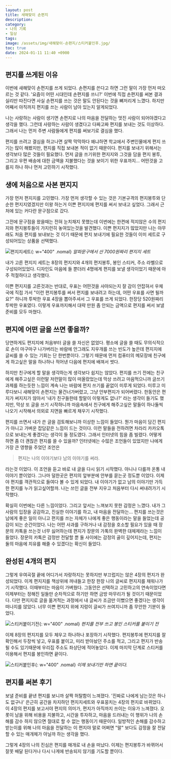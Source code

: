 ```yaml
---
layout: post
title: 새해맞이 손편지
description: 
category:
- 나의 기록
- 일상
tags: 
image: /assets/img/새해맞이-손편지/스티커붙인후.jpg/
toc: true
date: 2024-01-11 11:40 +0900
---
```

## 편지를 쓰게된 이유
이번에 새해맞이 손편지를 쓰게 되었다. 손편지를 쓴다고 하면 그런 말이 가장 먼저 떠오르는 것 같다. '요즘이 어떤 시대인데 손편지를 쓰니?' 이번에 직접 손편지를 써본 결과 실리만 따진다면 사실 손편지를 쓰는 것은 말도 안된다는 것을 뼈저리게 느꼈다. 하지만 어째서 아직까지 편지를 쓰는 사람이 남아 있는지 알게되었다. 

나는 사랑하는 사람이 생기면 손편지로 나의 마음을 전달하는 멋진 사람이 되어야겠다고 생각을 했다. 그런데 사랑하는 사람이 생겼다고 다짜고짜 편지를 보내는 것도 이상하다. 그래서 나는 먼저 주변 사람들에게 편지를 써보기로 결심을 했다. 

편지를 쓰려고 결심을 하고나면 살짝 막막하다 왜냐하면 학교에서 주변인물에게 편지 쓰기는 많이 해봤지만, 편지를 직접 보내본 적이 없기 때문이다. 편지를 보내기 위해서는 생각보다 많은 것들이 필요했다. 먼저 글을 쓰기위한 편지지와 그것을 담을 편지 봉투, 그리고 우편 배송에 대한 금액을 지불했다는 것을 보이기 위한 우표까지... 어떤것을 고를지 하나 하나 먼저 고민하기 시작했다. 

## 생에 처음으로 사본 편지지
가장 먼저 편지지를 고민했다. 가장 먼저 생각할 수 있는 것은 기본규격의 편지봉투와 단순한 편지지였겠지만 이왕 하는거 이쁜 편지지에 편지를 써서 보내고 싶었다. 그래서 근처에 있는 커다란 문구점으로 갔다. 

그전에 문구점을 왔을때는 전혀 눈치채지 못했는데 이번에는 한켠에 적지않은 수의 편지지와 편지봉투들이 가지런히 놓여있는것을 발견했다. 이쁜 편지지가 많았지만 나는 아무래도 처음 편지를 보내보는 것 이기 때문에 편지 보내기에 필요한 것들이 이미 세트로 구성되어있는 상품을 선택했다. 

![편지지세트](/assets/img/새해맞이-손편지/편지지세트.jpg/){: w="400" .nomal}
*알파문구에서 산 7000원짜리 편지지 세트*

내가 고른 편지지 세트는 8장의 편지지와 4개의 편지봉투, 봉인 스티커, 주소 라벨으로 구성되어있었다. 디자인도 마음에 들 뿐더러 4명에게 편지를 보낼 생각이었기 때문에 아주 적절하다고 생각했다. 

이쁜 편지지를 고른것과는 반대로, 우표는 어떤것을 사야되는지 잘 감이 안잡혀서 우체국에 직접 가서 "이런 편지봉투를 써서 편지를 보내려고 하는데, 어떤 우표를 사면 될까요?" 하니까 투박한 우표 4장을 뽑아주셔서 그 우표를 쓰게 되었다. 한장당 520원짜리 투박한 우표였다. 이렇게 우표까지해서 대략 만원 좀 안되는 금액으로 편지를 써서 보낼 준비를 모두 마쳤다. 

## 편지에 어떤 글을 쓰면 좋을까?
당연하게도 편지지에 처음부터 글을 쓸 자신은 없었다. 평소에 글을 쓸 때도 무의식적으로 손이 마구마구 나가버리는 바람에 안그래도 지우개를 쓰는 빈도가 높은데 편지지에 글씨를 쓸 수 있는 기회는 단 한번뿐이다. 그렇기 때문에 먼저 컴퓨터의 메모장에 친구에게 하고싶은 말을 하나하나 적어낸 다음에 편지에 배껴서 썻다. 

하지만 친구에게 할 말을 생각하는게 생각보다 쉽지는 않았다. 편지를 쓰기 전에는 친구에게 해주고싶은 이런말 저런말이 많이 떠올랐었는데 막상 쓰려고 마음먹으니까 글쓰기 과제를 하는듯한 느낌이 계속 나는 바람에 편지 쓰기를 끝없이 미루게 되었다. 미루고 미루다보니 새해맞이 손편지는 물건너가버렸고, 그냥 안부편지가 되어버렸다. 한동안은 편지가 써지지가 않아서 '내가 친구들한테 할말이 이렇게도 없나?' 라는 생각이 들기도 했지만, 막상 또 글을 쓰기 시작하니까 마음속에서 친구에게 해주고싶은 말들이 하나둘씩 나오기 시작해서 의외로 지면을 빠르게 채우기 시작했다. 

편지를 쓰면서 내가 쓴 글을 검토해보니까 이상한 느낌이 들었다. 뭔가 마음이 담긴 편지가 아니고 가벼운 잡담같은 느낌이 드는 것이다. 이런 말들을 전하려면 차라리 카카오톡으로 보내는게 좋겠다는 생각이 들 정도였다. 그래서 인터넷의 힘을 좀 빌렸다. 어떻게 하면 좀 더 괜찮은 편지를 쓸 수 있을까? 인터넷에는 수많은 조언들이 있었지만 나에게 가장 큰 영향을 주었던 조언은 

> 편지는 나의 이야기보다 남의 이야기를 써라.

라는것 이었다. 이 조언을 듣고 바로 내 글을 다시 읽기 시작했다. 아니나 다를까 온통 내 이야기 뿐이었다. 그나마 덜한곳은 편지의 앞부분에 안부를 묻는곳 정도뿐 이었다. 이제야 편지를 객관적으로 들여다 볼 수 있게 되었다. 내 이야기가 없고 남의 이야기만 가득한 편지를 누가 읽고싶어할까. 나는 쓰인 글을 전부 지우고 처음부터 다시 써내려가기 시작했다. 

확실히 이번에는 다른 느낌이었다. 그리고 앞서는 느껴보지 못한 감정은 느꼈다. 내가 그 사람의 입장을 공감하고, 진실한 이야기를 하고, 내 마음을 전달하는... 편지를 쓰는것은 남에게 좋은 일이 아니고 편지를 쓰는 자체가 나에게 좋은 행동이라는 말을 들었는데 공감이 되는 순간이었다. 나는 어떤 사과를 구하거나 내 감정을 호소할 필요가 있을 때 장문의 카톡을 쓰는것 너무 싫어하는데 편지가 장문의 가톡의 완벽한 대체제라는 느낌이 들었다. 장문의 카톡은 감정만 전달할 뿐 둘 사이에는 감정의 골이 깊어지는데, 편지는 둘의 마음에 치유를 해줄 수 있겠다는 확신이 들었다. 

## 완성된 4개의 편지
그렇게 우여곡절 끝에 어디가서 자랑하지는 못하지만 부끄럽지는 않은 4장의 편지가 완성되었다. 이게 편지지를 책상위에 꺼내들고 한장 한장 나의 글씨로 편지지를 채워나가기 시작했다. 이때부터는 마음이 가벼웠다. 그동안은 선택하고 고민하고의 연속이었다면 이제부터는 정해진 일들만 순차적으로 하기만 하면 금방 마무리가 될 것이기 때문이었다. 다만 편지지로 글을 옮겨적는 과정에서 내 글씨가 조금만 이뻤으면 좋겠다는 생각이 떠나지를 않았다. 너무 이쁜 편지지 위에 지렁이 글씨가 쓰여지니까 좀 무안한 기분이 들었다. 

![스티커붙이기전](/assets/img/새해맞이-손편지/스티커붙이기전.jpg/){: w="400" .nomal}
*편지를 전부 쓰고 봉인 스티커를 붙이기 전*

이제 8장의 편지지를 모두 체우고 하나하나 포장하기 시작했다. 편지봉투에 편지지를 잘 확인해서 두장씩 넣고, 우표를 붙이고, 미리 받아놨던 주소를 적고, 그리고 편지가 반송 될 수도 있기때문에 우리집 주소도 좌상단에 적어놓았다. 이제 마지막 단계로 스티커를 이용해서 편지를 봉인하면 끝이다.  

![스티커붙인후](/assets/img/새해맞이-손편지/스티커붙인후.jpg/){: w="400" .nomal}
*이제 보내기만 하면 끝이다.*

## 편지를 써본 후기
보낼 준비를 끝낸 편지를 보니까 살짝 허탈함이 느껴졌다. '진짜로 나에게 남는것은 하나도 없구나' 은근히 공간을 차지하던 편지지세트와 우표뭉치는 4장의 편지로 바뀌었다. 이 4장의 편지를 보고서야 편지의 의미가, 편지가 아직까지 쓰이는 이유가 느껴졌다. 오롯이 남을 위해 비용을 지불하고, 시간을 투자하고, 마음을 드러내는 이 행위가 나의 손해를 감수 하지 않으면 절대로 할 수 없는 행동이기 때문이다. 일방적인 손해를 감수하고 받는이를 위해 나의 마음을 전달하는 이 편지야 말로 어쩌면 "말" 보다도 감정을 잘 전달 할 수 있는 매개체가 아닐까 하는 생각을 했다. 

그렇게 4장의 나의 진심은 편지를 매개로 내 손을 떠났다. 이제는 편지봉투가 바뀌어서 잘못 배달 된다거나 다시 나게에 반송되지 않기를 기도할 뿐이다. 